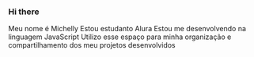 ### Hi there 
Meu nome é Michelly 
Estou estudanto Alura 
Estou me desenvolvendo na linguagem JavaScript
Utilizo esse espaço para minha organização e compartilhamento dos meu projetos desenvolvidos
